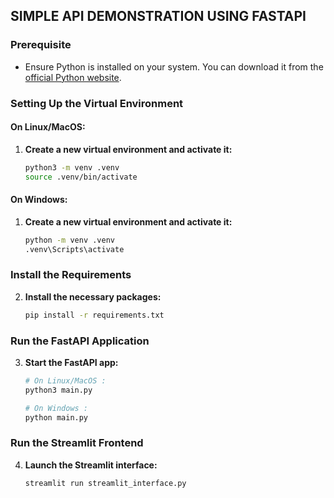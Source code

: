 ## SIMPLE API DEMONSTRATION USING FASTAPI

### Prerequisite

- Ensure Python is installed on your system. You can download it from the [official Python website](https://www.python.org/downloads/).

### Setting Up the Virtual Environment

#### On Linux/MacOS:

1. **Create a new virtual environment and activate it:**

    ```bash
    python3 -m venv .venv
    source .venv/bin/activate
    ```

#### On Windows:

1. **Create a new virtual environment and activate it:**

    ```cmd
    python -m venv .venv
    .venv\Scripts\activate
    ```

### Install the Requirements

2. **Install the necessary packages:**

    ```bash
    pip install -r requirements.txt
    ```

### Run the FastAPI Application

3. **Start the FastAPI app:**

    ```bash
    # On Linux/MacOS :
    python3 main.py 

    # On Windows :
    python main.py
    ```

### Run the Streamlit Frontend

4. **Launch the Streamlit interface:**

    ```bash
    streamlit run streamlit_interface.py
    ```
